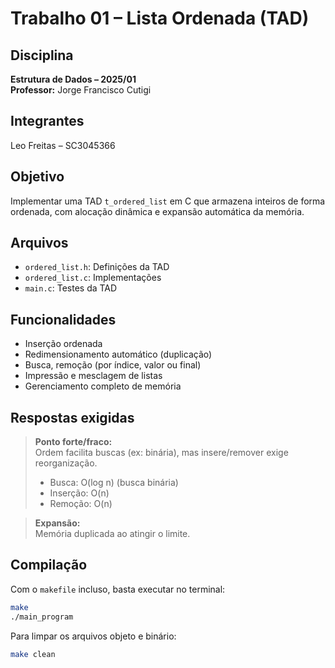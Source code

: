 # Trabalho 01 – Lista Ordenada (TAD)

## Disciplina
**Estrutura de Dados – 2025/01**  
**Professor:** Jorge Francisco Cutigi

## Integrantes
Leo Freitas – SC3045366

## Objetivo
Implementar uma TAD `t_ordered_list` em C que armazena inteiros de forma ordenada, com alocação dinâmica e expansão automática da memória.

## Arquivos
- `ordered_list.h`: Definições da TAD
- `ordered_list.c`: Implementações
- `main.c`: Testes da TAD

## Funcionalidades
- Inserção ordenada
- Redimensionamento automático (duplicação)
- Busca, remoção (por índice, valor ou final)
- Impressão e mesclagem de listas
- Gerenciamento completo de memória

## Respostas exigidas
> **Ponto forte/fraco:**  
> Ordem facilita buscas (ex: binária), mas insere/remover exige reorganização.  
> - Busca: O(log n) (busca binária)
> - Inserção: O(n)
> - Remoção: O(n)

> **Expansão:**  
> Memória duplicada ao atingir o limite.

## Compilação
Com o `makefile` incluso, basta executar no terminal:

```bash
make
./main_program
```

Para limpar os arquivos objeto e binário:
```bash
make clean
```